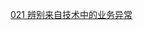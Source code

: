 [021 辨别来自技术中的业务异常](./97ThingsEveryProgrammerShouldKnow/021-DistinguishBusinessExceptiosnFromTechnical.md)